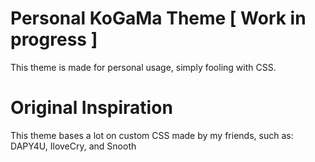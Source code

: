 # Personal KoGaMa Theme [ Work in progress ] 

This theme is made for personal usage, simply fooling with CSS.

# Original Inspiration

This theme bases a lot on custom CSS made by my friends, such as: DAPY4U, IloveCry, and Snooth
